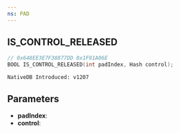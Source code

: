 ```yaml
---
ns: PAD
---
```

## IS_CONTROL_RELEASED

```c
// 0x648EE3E7F38877DD 0x1F91A06E
BOOL IS_CONTROL_RELEASED(int padIndex, Hash control);
```

```
NativeDB Introduced: v1207
```

## Parameters
* **padIndex**:
* **control**:
